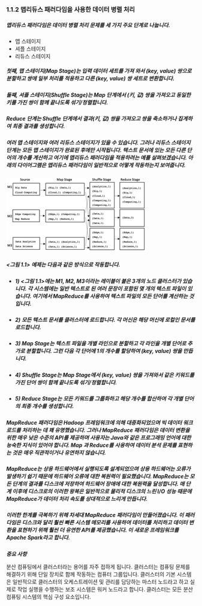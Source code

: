 ### 1.1.2 맵리듀스 패러다임을 사용한 데이터 병렬 처리

##### 맵리듀스 패러다임은 데이터 병렬 처리 문제를 세 가지 주요 단계로 나눕니다.

- 맵 스테이지
- 셔플 스테이지
- 리듀스 스테이지 

##### 첫째, 맵 스테이지(Map Stage)는 입력 데이터 세트를 가져 와서 (key, value) 쌍으로 분할하고 쌍에 일부 처리를 적용하고 다른 (key, value) 쌍 세트로 변환합니다.
##### 둘째, 셔플 스테이지(Shuffle Stage)는 Map 단계에서 (키, 값) 쌍을 가져오고 동일한 키를 가진 쌍이 함께 끝나도록 섞기/정렬합니다.
##### Reduce 단계는 Shuffle 단계에서 결과(키, 값) 쌍을 가져오고 쌍을 축소하거나 집계하여 최종 결과를 생성합니다.

##### 여러 맵 스테이지와 여러 리듀스 스테이지가 있을 수 있습니다. 그러나 리듀스 스테이지 단계는 모든 맵 스테이지가 완료된 후에만 시작됩니다. 텍스트 문서에 있는 모든 다른 단어의 개수를 계산하고 여기에 맵리듀스 패러다임을 적용하려는 예를 살펴보겠습니다. 아래의 다이어그램은 맵리듀스 패러다임이 일반적으로 어떻게 작동하는지 보여줍니다.

##### ![맵리듀스 동작 방식](../images/DC-01.png)

##### <그림 1.1> 예제는 다음과 같은 방식으로 작동합니다.

  - ##### 1) <그림 1.1>에는 M1, M2, M3이라는 레이블이 붙은 3개의 노드 클러스터가 있습니다. 각 시스템에는 일반 텍스트로 된 여러 문장이 포함된 몇 개의 텍스트 파일이 있습니다. 여기에서 MapReduce를 사용하여 텍스트 파일의 모든 단어를 계산하는 것입니다.
  - ##### 2) 모든 텍스트 문서를 클러스터에 로드합니다. 각 머신은 해당 머신에 로컬인 문서를 로드합니다.
  - ##### 3) Map Stage는 텍스트 파일을 개별 라인으로 분할하고 각 라인을 개별 단어로 추가로 분할합니다. 그런 다음 각 단어에 1의 개수를 할당하여 (key, value) 쌍을 만듭니다.
  - ##### 4) Shuffle Stage는 Map Stage에서 (key, value) 쌍을 가져와서 같은 키워드를 가진 단어 쌍이 함께 끝나도록 섞기/정렬합니다.
  - ##### 5) Reduce Stage는 모든 키워드를 그룹화하고 해당 개수를 합산하여 각 개별 단어의 최종 개수를 생성합니다.

##### MapReduce 패러다임은 Hadoop 프레임워크에 의해 대중화되었으며 빅 데이터 워크로드를 처리하는 데 꽤 유명했습니다. 그러나 MapReduce 패러다임은 데이터 변환을 위한 매우 낮은 수준의 API를 제공하며 사용자는 Java와 같은 프로그래밍 언어에 대한 능숙한 지식이 있어야 합니다. Map 과 Reduce를 사용하여 데이터 분석 문제를 표현하는 것은 매우 직관적이거나 유연하지 않습니다.

##### MapReduce는 상용 하드웨어에서 실행되도록 설계되었으며 상용 하드웨어는 오류가 발생하기 쉽기 때문에 하드웨어 오류에 대한 복원력이 필요했습니다. MapReduce는 모든 단계의 결과를 디스크에 저장하여 하드웨어 장애에 대한 복원력을 달성합니다. 매 단계 이후에 디스크로의 이러한 왕복은 일반적으로 물리적 디스크의 느린 I/O 성능 때문에 MapReduce가 데이터 처리 속도를 상대적으로 느리게 만듭니다.

##### 이러한 한계를 극복하기 위해 차세대 MapReduce 패러다임이 만들어졌습니다. 이 패러다임은 디스크와 달리 훨씬 빠른 시스템 메모리를 사용하여 데이터를 처리하고 데이터 변환을 표현하기 위해 훨씬 더 유연한 API를 제공했습니다. 이 새로운 프레임워크를 Apache Spark라고 합니다. 

***중요 사항***

분산 컴퓨팅에서 클러스터라는 용어를 자주 접하게 됩니다. 클러스터는 컴퓨팅 문제를 해결하기 위해 단일 장치로 함께 작동하는 컴퓨터 그룹입니다. 클러스터의 기본 시스템은 일반적으로 클러스터의 오케스트레이션 및 관리를 담당하는 마스터 노드라고 하고 실제로 작업 실행을 수행하는 보조 시스템은 워커 노드라고 합니다. 클러스터는 모든 분산 컴퓨팅 시스템의 핵심 구성 요소입니다.

